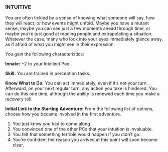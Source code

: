 ### INTUITIVE

<!-- P, ID: 050605 -->

You are often tickled by a sense of knowing what someone will say, how they will react, or how events might unfold. Maybe you have a mutant sense, maybe you can see just a few moments ahead through time, or maybe you’re just good at reading people and extrapolating a situation. Whatever the case, many who look into your eyes immediately glance away, as if afraid of what you might see in their expression.

<!-- P, ID: 050606 -->

You gain the following characteristics:

<!-- P, ID: 050607 -->

**Innate:** +2 to your Intellect Pool.

<!-- P, ID: 050608 -->

**Skill:** You are trained in perception tasks.

<!-- P, ID: 050609 -->

**Know What to Do:** You can act immediately, even if it’s not your turn. Afterward, on your next regular turn, any action you take is hindered. You can do this one time, although the ability is renewed each time you make a recovery roll.

<!-- P, ID: 050610 -->

**Initial Link to the Starting Adventure:** From the following list of options, choose how you became involved in the first adventure.

<!-- L, ID: 050611 -->

1. You just knew you had to come along.
2. You convinced one of the other PCs that your intuition is invaluable.
3. You felt that something terrible would happen if you didn’t go.
4. You’re confident the reason you arrived at this point will soon become clear.

<!-- /L -->


